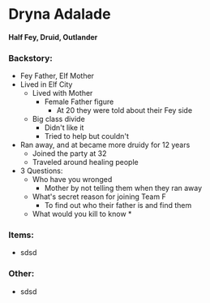 # Dryna Adalade
#### Half Fey, Druid, Outlander
### Backstory:
* Fey Father, Elf Mother
* Lived in Elf City
  * Lived with Mother
    * Female Father figure
      * At 20 they were told about their Fey side
  * Big class divide
    * Didn't like it
    * Tried to help but couldn't
* Ran away, and at became more druidy for 12 years
  * Joined the party at 32
  * Traveled around healing people
* 3 Questions:
  * Who have you wronged
    * Mother by not telling them when they ran away
  * What's secret reason for joining Team F
    * To find out who their father is and find them
  * What would you kill to know
    *

### Items:
* sdsd

### Other:
* sdsd
